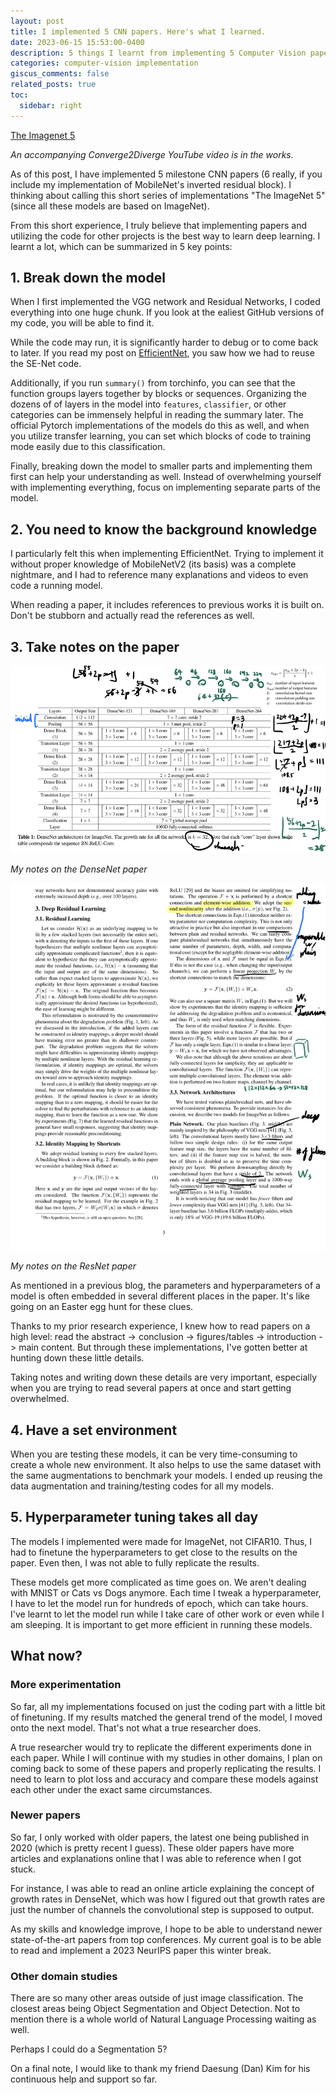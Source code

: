```yaml
---
layout: post
title: I implemented 5 CNN papers. Here's what I learned.
date: 2023-06-15 15:53:00-0400
description: 5 things I learnt from implementing 5 Computer Vision papers
categories: computer-vision implementation
giscus_comments: false
related_posts: true
toc:
  sidebar: right
---
```

[The Imagenet 5](https://github.com/boosungkim/milestone-cnn-model-implementations)

*An accompanying Converge2Diverge YouTube video is in the works.*

As of this post, I have implemented 5 milestone CNN papers (6 really, if you include my implementation of MobileNet's inverted residual block). I thinking about calling this short series of implementations "The ImageNet 5" (since all these models are based on ImageNet).

From this short experience, I truly believe that implementing papers and utilizing the code for other projects is the best way to learn deep learning. I learnt a lot, which can be summarized in 5 key points:

## 1. Break down the model
When I first implemented the VGG network and Residual Networks, I coded everything into one huge chunk. If you look at the ealiest GitHub versions of my code, you will be able to find it.

While the code may run, it is significantly harder to debug or to come back to later. If you read my post on [EfficientNet](/_posts/2023-06-15-efficientnet-implementation.md), you saw how we had to reuse the SE-Net code.

Additionally, if you run `summary()` from torchinfo, you can see that the function groups layers together by blocks or sequences. Organizing the dozens of of layers in the model into `features`, `classifier`, or other categories can be immensely helpful in reading the summary later. The official Pytorch implementations of the models do this as well, and when you utilize transfer learning, you can set which blocks of code to training mode easily due to this classification.

Finally, breaking down the model to smaller parts and implementing them first can help your understanding as well. Instead of overwhelming yourself with implementing everything, focus on implementing separate parts of the model.

## 2. You need to know the background knowledge
I particularly felt this when implementing EfficientNet. Trying to implement it without proper knowledge of MobileNetV2 (its basis) was a complete nightmare, and I had to reference many explanations and videos to even code a running model.

When reading a paper, it includes references to previous works it is built on. Don't be stubborn and actually read the references as well.

## 3. Take notes on the paper

<img src="/assets/img/blogs/2023-06-15-the-imagenet-5/notes-densenet.jpeg"  width="600" height="300">

<!-- ![image](/assets/img/blogs/2023-06-15-the-imagenet-5/notes-densenet.jpeg) -->
*My notes on the DenseNet paper*

<img src="/assets/img/blogs/2023-06-15-the-imagenet-5/notes-resnet.jpeg"  width="600">

<!-- ![image](/assets/img/blogs/2023-06-15-the-imagenet-5/notes-resnet.jpeg) -->
*My notes on the ResNet paper*

As mentioned in a previous blog, the parameters and hyperparameters of a model is often embedded in several different places in the paper. It's like going on an Easter egg hunt for these clues.

Thanks to my prior research experience, I knew how to read papers on a high level: read the abstract -> conclusion -> figures/tables -> introduction -> main content. But through these implementations, I've gotten better at hunting down these little details.

Taking notes and writing down these details are very important, especially when you are trying to read several papers at once and start getting overwhelmed.

## 4. Have a set environment
When you are testing these models, it can be very time-consuming to create a whole new environment. It also helps to use the same dataset with the same augmentations to benchmark your models. I ended up reusing the data augmentation and training/testing codes for all my models.

## 5. Hyperparameter tuning takes all day
The models I implemented were made for ImageNet, not CIFAR10. Thus, I had to finetune the hyperparameters to get close to the results on the paper. Even then, I was not able to fully replicate the results.

These models get more complicated as time goes on. We aren't dealing with MNIST or Cats vs Dogs anymore. Each time I tweak a hyperparameter, I have to let the model run for hundreds of epoch, which can take hours. I've learnt to let the model run while I take care of other work or even while I am sleeping. It is important to get more efficient in running these models.

## What now?
### More experimentation
So far, all my implementations focused on just the coding part with a little bit of finetuning. If my results matched the general trend of the model, I moved onto the next model. That's not what a true researcher does.

A true researcher would try to replicate the different experiments done in each paper. While I will continue with my studies in other domains, I plan on coming back to some of these papers and properly replicating the results. I need to learn to plot loss and accuracy and compare these models against each other under the exact same circumstances.

### Newer papers
So far, I only worked with older papers, the latest one being published in 2020 (which is pretty recent I guess). These older papers have more articles and explanations online that I was able to reference when I got stuck.

For instance, I was able to read an online article explaining the concept of growth rates in DenseNet, which was how I figured out that growth rates are just the number of channels the convolutional step is supposed to output.

As my skills and knowledge improve, I hope to be able to understand newer state-of-the-art papers from top conferences. My current goal is to be able to read and implement a 2023 NeurIPS paper this winter break.

### Other domain studies
There are so many other areas outside of just image classification. The closest areas being Object Segmentation and Object Detection. Not to mention there is a whole world of Natural Language Processing waiting as well.

Perhaps I could do a Segmentation 5?

On a final note, I would like to thank my friend Daesung (Dan) Kim for his continuous help and support so far.